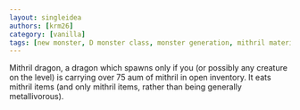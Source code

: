 ```yaml
---
layout: singleidea
authors: [krm26]
category: [vanilla]
tags: [new monster, D monster class, monster generation, mithril material]
---
```

Mithril dragon, a dragon which spawns only if you (or possibly any creature on
the level) is carrying over 75 aum of mithril in open inventory. It eats mithril
items (and only mithril items, rather than being generally metallivorous).
